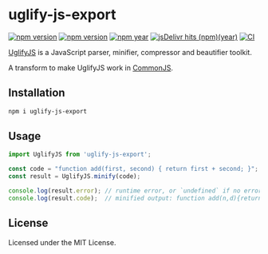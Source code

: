 uglify-js-export
===

[![npm version](https://img.shields.io/npm/v/uglify-js-export?logo=npm&label=uglify-js-export&labelColor=dd4e4c&color=333)](https://www.npmjs.com/package/uglify-js-export)
[![npm version](https://img.shields.io/npm/v/uglify-js?logo=npm&label=uglify-js)](https://www.npmjs.com/package/uglify-js)
[![npm year](https://img.shields.io/npm/dy/uglify-js)](https://www.npmjs.com/package/uglify-js)
[![jsDelivr hits (npm)(year)](https://img.shields.io/jsdelivr/npm/hy/uglify-js)](https://www.npmjs.com/package/uglify-js)
[![CI](https://github.com/jaywcjlove/uglify-js-export/actions/workflows/ci.yml/badge.svg)](https://github.com/jaywcjlove/uglify-js-export/actions/workflows/ci.yml)

[UglifyJS](https://github.com/mishoo/UglifyJS) is a JavaScript parser, minifier, compressor and beautifier toolkit.

A transform to make UglifyJS work in [CommonJS](http://wiki.commonjs.org/wiki/Modules/1.1).

## Installation

```bash
npm i uglify-js-export
```

## Usage

```js
import UglifyJS from 'uglify-js-export';

const code = "function add(first, second) { return first + second; }";
const result = UglifyJS.minify(code);

console.log(result.error); // runtime error, or `undefined` if no error
console.log(result.code);  // minified output: function add(n,d){return n+d}
```

## License

Licensed under the MIT License.
